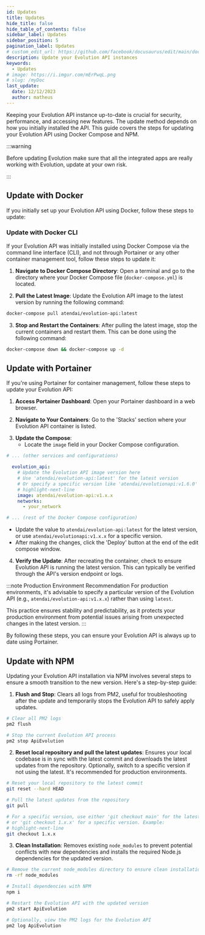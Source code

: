 ```yaml
---
id: Updates
title: Updates
hide_title: false
hide_table_of_contents: false
sidebar_label: Updates
sidebar_position: 5
pagination_label: Updates
# custom_edit_url: https://github.com/facebook/docusaurus/edit/main/docs/api-doc-markdown.md
description: Update your Evolution API instances
keywords:
  - Updates
# image: https://i.imgur.com/mErPwqL.png
# slug: /myDoc
last_update:
  date: 12/12/2023
  author: matheus
---
```


Keeping your Evolution API instance up-to-date is crucial for security, performance, and accessing new features. The update method depends on how you initially installed the API. This guide covers the steps for updating your Evolution API using Docker Compose and NPM.

:::warning

Before updating Evolution make sure that all the integrated apps are really working with Evolution, update at your own risk.

:::

## Update with Docker

If you initially set up your Evolution API using Docker, follow these steps to update:

### Update with Docker CLI

If your Evolution API was initially installed using Docker Compose via the command line interface (CLI), and not through Portainer or any other container management tool, follow these steps to update it:

1. **Navigate to Docker Compose Directory**: Open a terminal and go to the directory where your Docker Compose file (`docker-compose.yml`) is located.

2. **Pull the Latest Image**: Update the Evolution API image to the latest version by running the following command:

```bash title="CLI"
docker-compose pull atendai/evolution-api:latest
```

3. **Stop and Restart the Containers**: After pulling the latest image, stop the current containers and restart them. This can be done using the following command:

```bash title="CLI"
docker-compose down && docker-compose up -d

```

## Update with Portainer

If you're using Portainer for container management, follow these steps to update your Evolution API:

1. **Access Portainer Dashboard**: Open your Portainer dashboard in a web browser.

2. **Navigate to Your Containers**: Go to the 'Stacks' section where your Evolution API container is listed.

<!-- ![Portainer Interface](/public/images/01-portainer.png) -->

3. **Update the Compose**:
   - Locate the `image` field in your Docker Compose configuration.

```yaml title="https://portainer.yourdomain.com/#!/1/docker/stacks/evolution" showLineNumbers
# ... (other services and configurations)

  evolution_api:
    # Update the Evolution API image version here
    # Use 'atendai/evolution-api:latest' for the latest version
    # Or specify a specific version like 'atendai/evolutionapi:v1.6.0'
    # highlight-next-line
    image: atendai/evolution-api:v1.x.x
    networks:
      - your_network

# ... (rest of the Docker Compose configuration)
```

- Update the value to `atendai/evolution-api:latest` for the latest version, or use `atendai/evolutionapi:v1.x.x` for a specific version.
- After making the changes, click the 'Deploy' button at the end of the edit compose window.

<!-- ![Portainer Interface](/public/images/02-portainer.png) -->

4. **Verify the Update**: After recreating the container, check to ensure Evolution API is running the latest version. This can typically be verified through the API's version endpoint or logs.

:::note Production Environment Recommendation
For production environments, it's advisable to specify a particular version of the Evolution API (e.g., `atendai/evolution-api:v1.x.x`) rather than using `latest`.

This practice ensures stability and predictability, as it protects your production environment from potential issues arising from unexpected changes in the latest version.
:::

By following these steps, you can ensure your Evolution API is always up to date using Portainer.

## Update with NPM

Updating your Evolution API installation via NPM involves several steps to ensure a smooth transition to the new version. Here's a step-by-step guide:

1. **Flush and Stop**: Clears all logs from PM2, useful for troubleshooting after the update and temporarily stops the Evolution API to safely apply updates.

```bash title="CLI"
# Clear all PM2 logs
pm2 flush

# Stop the current Evolution API process
pm2 stop ApiEvolution
```

2. **Reset local repository and pull the latest updates**: Ensures your local codebase is in sync with the latest commit and downloads the latest updates from the repository. Optionally, switch to a specific version if not using the latest. It's recommended for production environments.

```bash title="CLI"
# Reset your local repository to the latest commit
git reset --hard HEAD

# Pull the latest updates from the repository
git pull

# For a specific version, use either 'git checkout main' for the latest, 
# or 'git checkout 1.x.x' for a specific version. Example:
# highlight-next-line
git checkout 1.x.x
```

3. **Clean Installation**: Removes existing `node_modules` to prevent potential conflicts with new dependencies and installs the required Node.js dependencies for the updated version.


```bash title="CLI"
# Remove the current node_modules directory to ensure clean installation
rm -rf node_modules

# Install dependencies with NPM
npm i

# Restart the Evolution API with the updated version
pm2 start ApiEvolution

# Optionally, view the PM2 logs for the Evolution API
pm2 log ApiEvolution
```
